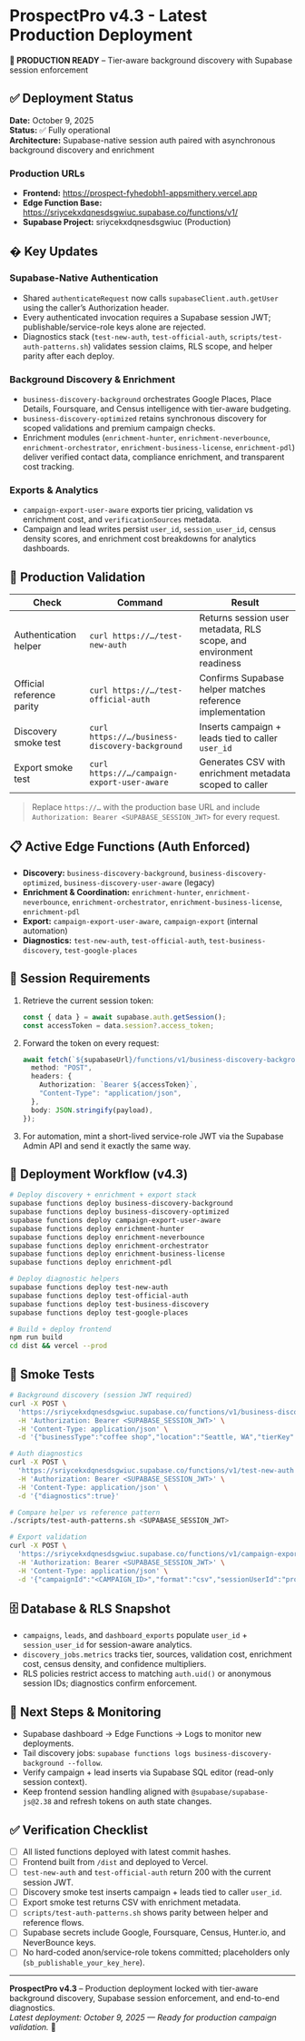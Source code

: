 # ProspectPro v4.3 - Latest Production Deployment

**🚀 PRODUCTION READY** – Tier-aware background discovery with Supabase session enforcement

## ✅ Deployment Status

**Date:** October 9, 2025  
**Status:** ✅ Fully operational  
**Architecture:** Supabase-native session auth paired with asynchronous background discovery and enrichment

### Production URLs

- **Frontend:** https://prospect-fyhedobh1-appsmithery.vercel.app
- **Edge Function Base:** https://sriycekxdqnesdsgwiuc.supabase.co/functions/v1/
- **Supabase Project:** sriycekxdqnesdsgwiuc (Production)

## � Key Updates

### Supabase-Native Authentication

- Shared `authenticateRequest` now calls `supabaseClient.auth.getUser` using the caller’s Authorization header.
- Every authenticated invocation requires a Supabase session JWT; publishable/service-role keys alone are rejected.
- Diagnostics stack (`test-new-auth`, `test-official-auth`, `scripts/test-auth-patterns.sh`) validates session claims, RLS scope, and helper parity after each deploy.

### Background Discovery & Enrichment

- `business-discovery-background` orchestrates Google Places, Place Details, Foursquare, and Census intelligence with tier-aware budgeting.
- `business-discovery-optimized` retains synchronous discovery for scoped validations and premium campaign checks.
- Enrichment modules (`enrichment-hunter`, `enrichment-neverbounce`, `enrichment-orchestrator`, `enrichment-business-license`, `enrichment-pdl`) deliver verified contact data, compliance enrichment, and transparent cost tracking.

### Exports & Analytics

- `campaign-export-user-aware` exports tier pricing, validation vs enrichment cost, and `verificationSources` metadata.
- Campaign and lead writes persist `user_id`, `session_user_id`, census density scores, and enrichment cost breakdowns for analytics dashboards.

## 🧪 Production Validation

| Check                     | Command                                        | Result                                                              |
| ------------------------- | ---------------------------------------------- | ------------------------------------------------------------------- |
| Authentication helper     | `curl https://…/test-new-auth`                 | Returns session user metadata, RLS scope, and environment readiness |
| Official reference parity | `curl https://…/test-official-auth`            | Confirms Supabase helper matches reference implementation           |
| Discovery smoke test      | `curl https://…/business-discovery-background` | Inserts campaign + leads tied to caller `user_id`                   |
| Export smoke test         | `curl https://…/campaign-export-user-aware`    | Generates CSV with enrichment metadata scoped to caller             |

> Replace `https://…` with the production base URL and include `Authorization: Bearer <SUPABASE_SESSION_JWT>` for every request.

## 📋 Active Edge Functions (Auth Enforced)

- **Discovery:** `business-discovery-background`, `business-discovery-optimized`, `business-discovery-user-aware` (legacy)
- **Enrichment & Coordination:** `enrichment-hunter`, `enrichment-neverbounce`, `enrichment-orchestrator`, `enrichment-business-license`, `enrichment-pdl`
- **Export:** `campaign-export-user-aware`, `campaign-export` (internal automation)
- **Diagnostics:** `test-new-auth`, `test-official-auth`, `test-business-discovery`, `test-google-places`

## 🔐 Session Requirements

1. Retrieve the current session token:
   ```ts
   const { data } = await supabase.auth.getSession();
   const accessToken = data.session?.access_token;
   ```
2. Forward the token on every request:
   ```ts
   await fetch(`${supabaseUrl}/functions/v1/business-discovery-background`, {
     method: "POST",
     headers: {
       Authorization: `Bearer ${accessToken}`,
       "Content-Type": "application/json",
     },
     body: JSON.stringify(payload),
   });
   ```
3. For automation, mint a short-lived service-role JWT via the Supabase Admin API and send it exactly the same way.

## 🚀 Deployment Workflow (v4.3)

```bash
# Deploy discovery + enrichment + export stack
supabase functions deploy business-discovery-background
supabase functions deploy business-discovery-optimized
supabase functions deploy campaign-export-user-aware
supabase functions deploy enrichment-hunter
supabase functions deploy enrichment-neverbounce
supabase functions deploy enrichment-orchestrator
supabase functions deploy enrichment-business-license
supabase functions deploy enrichment-pdl

# Deploy diagnostic helpers
supabase functions deploy test-new-auth
supabase functions deploy test-official-auth
supabase functions deploy test-business-discovery
supabase functions deploy test-google-places

# Build + deploy frontend
npm run build
cd dist && vercel --prod
```

## 🧪 Smoke Tests

```bash
# Background discovery (session JWT required)
curl -X POST \
  'https://sriycekxdqnesdsgwiuc.supabase.co/functions/v1/business-discovery-background' \
  -H 'Authorization: Bearer <SUPABASE_SESSION_JWT>' \
  -H 'Content-Type: application/json' \
  -d '{"businessType":"coffee shop","location":"Seattle, WA","tierKey":"PROFESSIONAL","maxResults":2,"sessionUserId":"prod-validation"}'

# Auth diagnostics
curl -X POST \
  'https://sriycekxdqnesdsgwiuc.supabase.co/functions/v1/test-new-auth' \
  -H 'Authorization: Bearer <SUPABASE_SESSION_JWT>' \
  -H 'Content-Type: application/json' \
  -d '{"diagnostics":true}'

# Compare helper vs reference pattern
./scripts/test-auth-patterns.sh <SUPABASE_SESSION_JWT>

# Export validation
curl -X POST \
  'https://sriycekxdqnesdsgwiuc.supabase.co/functions/v1/campaign-export-user-aware' \
  -H 'Authorization: Bearer <SUPABASE_SESSION_JWT>' \
  -H 'Content-Type: application/json' \
  -d '{"campaignId":"<CAMPAIGN_ID>","format":"csv","sessionUserId":"prod-validation"}'
```

## 🗄️ Database & RLS Snapshot

- `campaigns`, `leads`, and `dashboard_exports` populate `user_id` + `session_user_id` for session-aware analytics.
- `discovery_jobs.metrics` tracks tier, sources, validation cost, enrichment cost, census density, and confidence multipliers.
- RLS policies restrict access to matching `auth.uid()` or anonymous session IDs; diagnostics confirm enforcement.

## 📝 Next Steps & Monitoring

- Supabase dashboard → Edge Functions → Logs to monitor new deployments.
- Tail discovery jobs: `supabase functions logs business-discovery-background --follow`.
- Verify campaign + lead inserts via Supabase SQL editor (read-only session context).
- Keep frontend session handling aligned with `@supabase/supabase-js@2.38` and refresh tokens on auth state changes.

## ✅ Verification Checklist

- [ ] All listed functions deployed with latest commit hashes.
- [ ] Frontend built from `/dist` and deployed to Vercel.
- [ ] `test-new-auth` and `test-official-auth` return 200 with the current session JWT.
- [ ] Discovery smoke test inserts campaign + leads tied to caller `user_id`.
- [ ] Export smoke test returns CSV with enrichment metadata.
- [ ] `scripts/test-auth-patterns.sh` shows parity between helper and reference flows.
- [ ] Supabase secrets include Google, Foursquare, Census, Hunter.io, and NeverBounce keys.
- [ ] No hard-coded anon/service-role tokens committed; placeholders only (`sb_publishable_your_key_here`).

---

**ProspectPro v4.3** – Production deployment locked with tier-aware background discovery, Supabase session enforcement, and end-to-end diagnostics.  
_Latest deployment: October 9, 2025 — Ready for production campaign validation._ 🚀
